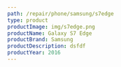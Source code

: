 ```yaml
---
path: /repair/phone/samsung/s7edge
type: product
productImage: img/s7edge.png
productName: Galaxy S7 Edge
productBrand: Samsung
productDescription: dsfdf
productYear: 2016
---
```

